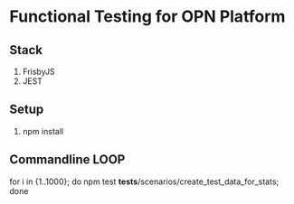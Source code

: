 # Functional Testing for OPN Platform

## Stack
1. FrisbyJS
2. JEST

## Setup
1. npm install



## Commandline LOOP
for i in {1..1000}; do npm test __tests__/scenarios/create_test_data_for_stats; done